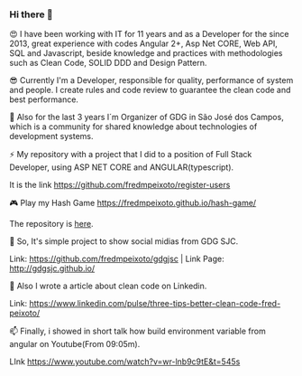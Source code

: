 ### Hi there 👋

<!--
**fredmpeixoto/fredmpeixoto** is a ✨ _special_ ✨ repository because its `README.md` (this file) appears on your GitHub profile.

Here are some ideas to get you started:

- 🔭 I’m currently working on ...
- 🌱 I’m currently learning ...
- 👯 I’m looking to collaborate on ...
- 🤔 I’m looking for help with ...
- 💬 Ask me about ...
- 📫 How to reach me: ...
- 😄 Pronouns: ...
- ⚡ Fun fact: ...
-->

😍 I have been working with IT for 11 years and as a Developer for the since 2013, great experience with codes
Angular 2+, Asp Net CORE, Web API, SQL and Javascript, beside knowledge and practices with methodologies such as
Clean Code, SOLID DDD and Design Pattern.

😎 Currently I'm a Developer, responsible for quality, performance of system and people. I create rules and code review
to guarantee the clean code and best performance.

🍕 Also for the last 3 years I´m Organizer of GDG in São José dos Campos, which is a community for shared knowledge
about technologies of development systems.

⚡ My repository with a project that I did to a position of Full Stack Developer, using ASP NET CORE and ANGULAR(typescript).

It is the link https://github.com/fredmpeixoto/register-users

🎮 Play my Hash Game https://fredmpeixoto.github.io/hash-game/

The repository is [here](https://github.com/fredmpeixoto/hash-game).

👯 So, It's simple project to show social midias from GDG SJC.

Link: https://github.com/fredmpeixoto/gdgjsc | Link Page: http://gdgsjc.github.io/

💬 Also I wrote a article about clean code on Linkedin.

Link: https://www.linkedin.com/pulse/three-tips-better-clean-code-fred-peixoto/

📫 Finally, i showed in short talk how build environment variable from angular on Youtube(From 09:05m).

LInk https://www.youtube.com/watch?v=wr-lnb9c9tE&t=545s


